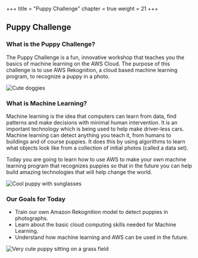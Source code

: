 +++
title = "Puppy Challenge"
chapter = true
weight = 21
+++

## Puppy Challenge

### What is the Puppy Challenge?

The Puppy Challenge is a fun, innovative workshop that teaches you the basics of machine learning on the AWS Cloud. The purpose of this challenge is to use AWS Rekognition, a cloud based machine learning program, to recognize a puppy in a photo.

![Cute doggies](20_puppy_vision/images/puppy-vision-01.png "Cute doggies")

### What is Machine Learning?

Machine learning is the idea that computers can learn from data, find patterns and make decisions with minimal human intervention. It is an important technology which is being used to help make driver-less cars. Machine learning can detect anything you teach it, from humans to buildings and of course puppies. It does this by using algorithms to learn what objects look like from a collection of initial photos (called a data set).

Today you are going to learn how to use AWS to make your own machine learning program that recognizes puppies so that in the future you can help build amazing technologies that will help change the world.

![Cool puppy with sunglasses](20_puppy_vision/images/puppy-vision-02.png "Cool puppy with sunglasses")

### Our Goals for Today

* Train our own Amazon Rekognition model to detect puppies in photographs.
* Learn about the basic cloud computing skills needed for Machine Learning.
* Understand how machine learning and AWS can be used in the future.

![Very cute puppy sitting on a grass field](20_puppy_vision/images/puppy-vision-03.png "Very cute puppy sitting on a grass field")
